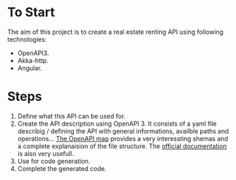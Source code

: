# To Start

The aim of this project is to create a real estate renting API using following technologies:

- OpenAPI3.
- Akka-http.
- Angular.

# Steps

1. Define what this API can be used for.
2. Create the API description using OpenAPI 3. 
    It consists of a yaml file describig / defining the API with general informations, availble paths and operations... 
    [The OpenAPI map](http://openapi-map.apihandyman.io/?version=3.0) provides a very interessting shemas and a complete explanaision of the file structure.
    The [official documentation](https://swagger.io/docs/specification/about/) is also very usefull.
3. Use for code generation.
4. Complete the generated code.